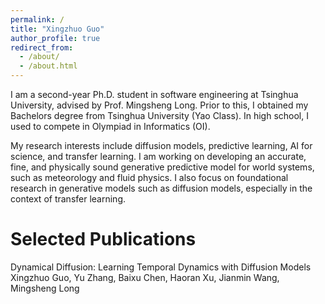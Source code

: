 ```yaml
---
permalink: /
title: "Xingzhuo Guo"
author_profile: true
redirect_from: 
  - /about/
  - /about.html
---
```


I am a second-year Ph.D. student in software engineering at Tsinghua University, advised by Prof. Mingsheng Long. Prior to this, I obtained my Bachelors degree from Tsinghua University (Yao Class). In high school, I used to compete in Olympiad in Informatics (OI).

My research interests include diffusion models, predictive learning, AI for science, and transfer learning. I am working on developing an accurate, fine, and physically sound generative predictive model for world systems, such as meteorology and fluid physics. I also focus on foundational research in generative models such as diffusion models, especially in the context of transfer learning.

Selected Publications
======
Dynamical Diffusion: Learning Temporal Dynamics with Diffusion Models
Xingzhuo Guo, Yu Zhang, Baixu Chen, Haoran Xu, Jianmin Wang, Mingsheng Long